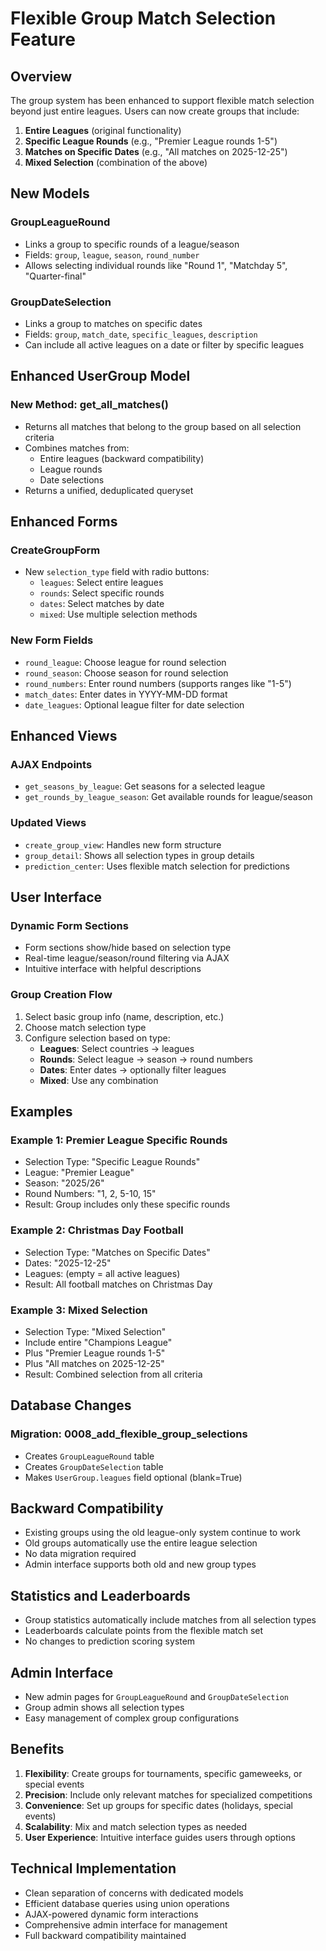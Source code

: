 # Flexible Group Match Selection Feature

## Overview

The group system has been enhanced to support flexible match selection beyond just entire leagues. Users can now create groups that include:

1. **Entire Leagues** (original functionality)
2. **Specific League Rounds** (e.g., "Premier League rounds 1-5")
3. **Matches on Specific Dates** (e.g., "All matches on 2025-12-25")
4. **Mixed Selection** (combination of the above)

## New Models

### GroupLeagueRound
- Links a group to specific rounds of a league/season
- Fields: `group`, `league`, `season`, `round_number`
- Allows selecting individual rounds like "Round 1", "Matchday 5", "Quarter-final"

### GroupDateSelection
- Links a group to matches on specific dates
- Fields: `group`, `match_date`, `specific_leagues`, `description`
- Can include all active leagues on a date or filter by specific leagues

## Enhanced UserGroup Model

### New Method: get_all_matches()
- Returns all matches that belong to the group based on all selection criteria
- Combines matches from:
  - Entire leagues (backward compatibility)
  - League rounds
  - Date selections
- Returns a unified, deduplicated queryset

## Enhanced Forms

### CreateGroupForm
- New `selection_type` field with radio buttons:
  - `leagues`: Select entire leagues
  - `rounds`: Select specific rounds
  - `dates`: Select matches by date
  - `mixed`: Use multiple selection methods

### New Form Fields
- `round_league`: Choose league for round selection
- `round_season`: Choose season for round selection  
- `round_numbers`: Enter round numbers (supports ranges like "1-5")
- `match_dates`: Enter dates in YYYY-MM-DD format
- `date_leagues`: Optional league filter for date selection

## Enhanced Views

### AJAX Endpoints
- `get_seasons_by_league`: Get seasons for a selected league
- `get_rounds_by_league_season`: Get available rounds for league/season

### Updated Views
- `create_group_view`: Handles new form structure
- `group_detail`: Shows all selection types in group details
- `prediction_center`: Uses flexible match selection for predictions

## User Interface

### Dynamic Form Sections
- Form sections show/hide based on selection type
- Real-time league/season/round filtering via AJAX
- Intuitive interface with helpful descriptions

### Group Creation Flow
1. Select basic group info (name, description, etc.)
2. Choose match selection type
3. Configure selection based on type:
   - **Leagues**: Select countries → leagues
   - **Rounds**: Select league → season → round numbers
   - **Dates**: Enter dates → optionally filter leagues
   - **Mixed**: Use any combination

## Examples

### Example 1: Premier League Specific Rounds
- Selection Type: "Specific League Rounds"
- League: "Premier League"
- Season: "2025/26"
- Round Numbers: "1, 2, 5-10, 15"
- Result: Group includes only these specific rounds

### Example 2: Christmas Day Football
- Selection Type: "Matches on Specific Dates"
- Dates: "2025-12-25"
- Leagues: (empty = all active leagues)
- Result: All football matches on Christmas Day

### Example 3: Mixed Selection
- Selection Type: "Mixed Selection"
- Include entire "Champions League" 
- Plus "Premier League rounds 1-5"
- Plus "All matches on 2025-12-25"
- Result: Combined selection from all criteria

## Database Changes

### Migration: 0008_add_flexible_group_selections
- Creates `GroupLeagueRound` table
- Creates `GroupDateSelection` table  
- Makes `UserGroup.leagues` field optional (blank=True)

## Backward Compatibility

- Existing groups using the old league-only system continue to work
- Old groups automatically use the entire league selection
- No data migration required
- Admin interface supports both old and new group types

## Statistics and Leaderboards

- Group statistics automatically include matches from all selection types
- Leaderboards calculate points from the flexible match set
- No changes to prediction scoring system

## Admin Interface

- New admin pages for `GroupLeagueRound` and `GroupDateSelection`
- Group admin shows all selection types
- Easy management of complex group configurations

## Benefits

1. **Flexibility**: Create groups for tournaments, specific gameweeks, or special events
2. **Precision**: Include only relevant matches for specialized competitions
3. **Convenience**: Set up groups for specific dates (holidays, special events)
4. **Scalability**: Mix and match selection types as needed
5. **User Experience**: Intuitive interface guides users through options

## Technical Implementation

- Clean separation of concerns with dedicated models
- Efficient database queries using union operations
- AJAX-powered dynamic form interactions
- Comprehensive admin interface for management
- Full backward compatibility maintained
